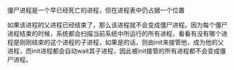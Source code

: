 僵尸进程是一个早已经死亡的进程，但在进程表中仍占据一个位置

如果该进程的父进程已经结束了，那么该进程就不会变成僵尸进程。因为每个僵尸进程结束的时候，系统都会扫描当前系统中所运行的所有进程，看看有没有哪个进程是刚刚结束的这个进程的子进程，如果是的话，则由init来接管他，成为他的父进程，而init进程都会自动wait其子进程，因此被init接管的所有进程都不会变成僵尸进程。